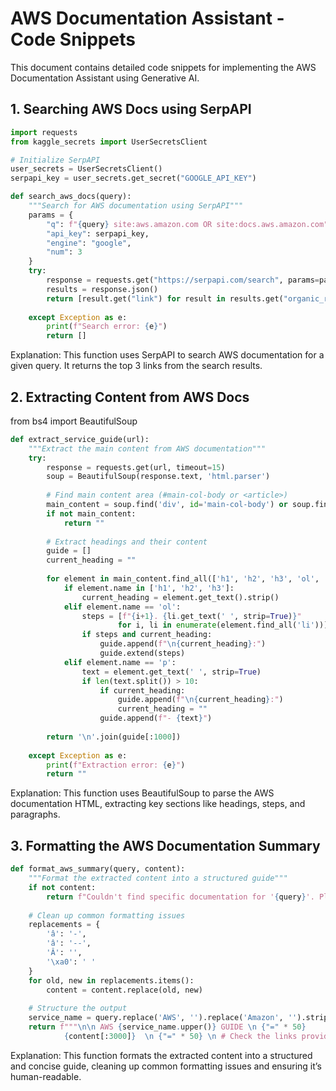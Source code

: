 # AWS Documentation Assistant - Code Snippets

This document contains detailed code snippets for implementing the AWS Documentation Assistant using Generative AI.

## 1. Searching AWS Docs using SerpAPI

```python
import requests
from kaggle_secrets import UserSecretsClient

# Initialize SerpAPI
user_secrets = UserSecretsClient()
serpapi_key = user_secrets.get_secret("GOOGLE_API_KEY")

def search_aws_docs(query):
    """Search for AWS documentation using SerpAPI"""
    params = {
        "q": f"{query} site:aws.amazon.com OR site:docs.aws.amazon.com",
        "api_key": serpapi_key,
        "engine": "google",
        "num": 3  
    }
    try:
        response = requests.get("https://serpapi.com/search", params=params, timeout=10)
        results = response.json()
        return [result.get("link") for result in results.get("organic_results", [])]
    
    except Exception as e:
        print(f"Search error: {e}")
        return []
```

Explanation:
This function uses SerpAPI to search AWS documentation for a given query. It returns the top 3 links from the search results.

## 2. Extracting Content from AWS Docs

from bs4 import BeautifulSoup
```python
def extract_service_guide(url):
    """Extract the main content from AWS documentation"""
    try:
        response = requests.get(url, timeout=15)
        soup = BeautifulSoup(response.text, 'html.parser')
        
        # Find main content area (#main-col-body or <article>)
        main_content = soup.find('div', id='main-col-body') or soup.find('article')
        if not main_content:
            return ""
            
        # Extract headings and their content
        guide = []
        current_heading = ""
        
        for element in main_content.find_all(['h1', 'h2', 'h3', 'ol', 'ul', 'p']):
            if element.name in ['h1', 'h2', 'h3']:
                current_heading = element.get_text().strip()
            elif element.name == 'ol':
                steps = [f"{i+1}. {li.get_text(' ', strip=True)}" 
                        for i, li in enumerate(element.find_all('li'))]
                if steps and current_heading:
                    guide.append(f"\n{current_heading}:")
                    guide.extend(steps)
            elif element.name == 'p':
                text = element.get_text(' ', strip=True)
                if len(text.split()) > 10:  
                    if current_heading:
                        guide.append(f"\n{current_heading}:")
                        current_heading = ""
                    guide.append(f"- {text}")
        
        return '\n'.join(guide[:1000]) 
        
    except Exception as e:
        print(f"Extraction error: {e}")
        return ""
```

Explanation:
This function uses BeautifulSoup to parse the AWS documentation HTML, extracting key sections like headings, steps, and paragraphs.

## 3. Formatting the AWS Documentation Summary
```python
def format_aws_summary(query, content):
    """Format the extracted content into a structured guide"""
    if not content:
        return f"Couldn't find specific documentation for '{query}'. Please visit AWS documentation directly."
    
    # Clean up common formatting issues
    replacements = {
        'â': '-',
        'â': '--',
        'Â': '',
        '\xa0': ' '
    }
    for old, new in replacements.items():
        content = content.replace(old, new)
    
    # Structure the output
    service_name = query.replace('AWS', '').replace('Amazon', '').strip()
    return f"""\n\n AWS {service_name.upper()} GUIDE \n {"=" * 50}
            {content[:3000]}  \n {"=" * 50} \n # Check the links provided above for more details"""
```

Explanation:
This function formats the extracted content into a structured and concise guide, cleaning up common formatting issues and ensuring it’s human-readable.
